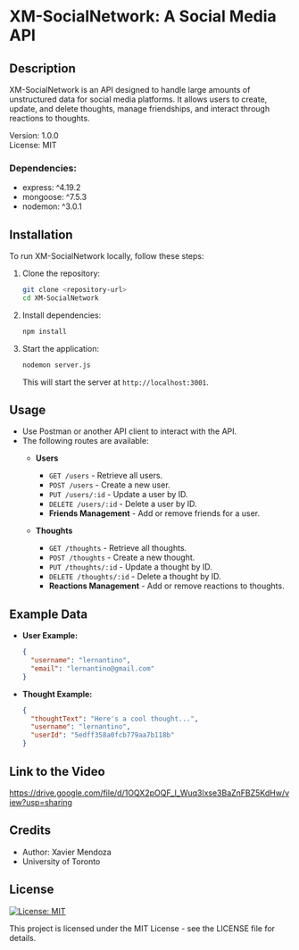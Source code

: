 # XM-SocialNetwork: A Social Media API

## Description
XM-SocialNetwork is an API designed to handle large amounts of unstructured data for social media platforms. It allows users to create, update, and delete thoughts, manage friendships, and interact through reactions to thoughts.

Version: 1.0.0  
License: MIT

### Dependencies:
- express: ^4.19.2
- mongoose: ^7.5.3
- nodemon: ^3.0.1

## Installation
To run XM-SocialNetwork locally, follow these steps:

1. Clone the repository:
    ```bash
    git clone <repository-url>
    cd XM-SocialNetwork
    ```

2. Install dependencies:
    ```bash
    npm install
    ```

3. Start the application:
    ```bash
    nodemon server.js
    ```
    This will start the server at `http://localhost:3001`.

## Usage
- Use Postman or another API client to interact with the API.
- The following routes are available:
  - **Users**
    - `GET /users` - Retrieve all users.
    - `POST /users` - Create a new user.
    - `PUT /users/:id` - Update a user by ID.
    - `DELETE /users/:id` - Delete a user by ID.
    - **Friends Management** - Add or remove friends for a user.

  - **Thoughts**
    - `GET /thoughts` - Retrieve all thoughts.
    - `POST /thoughts` - Create a new thought.
    - `PUT /thoughts/:id` - Update a thought by ID.
    - `DELETE /thoughts/:id` - Delete a thought by ID.
    - **Reactions Management** - Add or remove reactions to thoughts.

## Example Data
- **User Example:**
    ```json
    {
      "username": "lernantino",
      "email": "lernantino@gmail.com"
    }
    ```

- **Thought Example:**
    ```json
    {
      "thoughtText": "Here's a cool thought...",
      "username": "lernantino",
      "userId": "5edff358a0fcb779aa7b118b"
    }
    ```

## Link to the Video
https://drive.google.com/file/d/1OQX2pOQF_I_Wuq3lxse3BaZnFBZ5KdHw/view?usp=sharing

## Credits
- Author: Xavier Mendoza
- University of Toronto

## License
[![License: MIT](https://img.shields.io/badge/License-MIT-yellow.svg)](https://opensource.org/licenses/MIT)

This project is licensed under the MIT License - see the LICENSE file for details.
